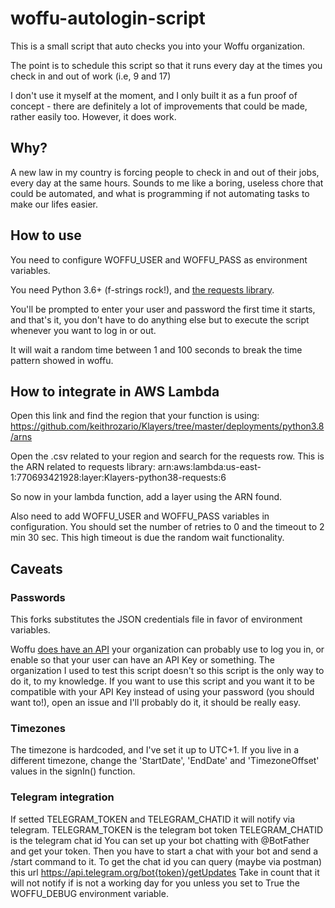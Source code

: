 # woffu-autologin-script
This is a small script that auto checks you into your Woffu organization.

The point is to schedule this script so that it runs every day at the times you check in and out of work (i.e, 9 and 17)

I don't use it myself at the moment, and I only built it as a fun proof of concept - there are definitely a lot of 
improvements that could be made, rather easily too. However, it does work.

## Why?
A new law in my country is forcing people to check in and out of their jobs, every day at the same hours. Sounds to me
like a boring, useless chore that could be automated, and what is programming if not automating tasks to make our lifes easier.

## How to use
You need to configure WOFFU_USER and WOFFU_PASS as environment variables.

You need Python 3.6+ (f-strings rock!), and [the requests library](https://pypi.org/project/requests/).

You'll be prompted to enter your user and password the first time it starts, and that's it, you don't have to do anything else
but to execute the script whenever you want to log in or out.

It will wait a random time between 1 and 100 seconds to break the time pattern showed in woffu.

## How to integrate in AWS Lambda
Open this link and find the region that your function is using:
https://github.com/keithrozario/Klayers/tree/master/deployments/python3.8/arns

Open the .csv related to your region and search for the requests row.
This is the ARN related to requests library:
arn:aws:lambda:us-east-1:770693421928:layer:Klayers-python38-requests:6

So now in your lambda function, add a layer using the ARN found.

Also need to add WOFFU_USER and WOFFU_PASS variables in configuration.
You should set the number of retries to 0 and the timeout to 2 min 30 sec. This high timeout is due the random wait functionality.

## Caveats
### Passwords
This forks substitutes the JSON credentials file in favor of environment variables.

Woffu [does have an API](https://www.woffu.com/wp-content/uploads/2019/07/Woffu-API-Document-Guide-en.pdf) your organization 
can probably use to log you in, or enable so that your user can have an API Key or something. The organization I used to test
this script doesn't so this script is the only way to do it, to my knowledge. If you want to use this script and you want it
to be compatible with your API Key instead of using your password (you should want to!), open an issue and I'll probably do it,
it should be really easy.

### Timezones
The timezone is hardcoded, and I've set it up to UTC+1. If you live in a different timezone, change 
the 'StartDate', 'EndDate' and 'TimezoneOffset' values in the signIn() function. 

### Telegram integration
If setted TELEGRAM_TOKEN and TELEGRAM_CHATID it will notify via telegram.
TELEGRAM_TOKEN is the telegram bot token
TELEGRAM_CHATID is the telegram chat id
You can set up your bot chatting with @BotFather and get your token.
Then you have to start a chat with your bot and send a /start command to it.
To get the chat id you can query (maybe via postman) this url https://api.telegram.org/bot{token}/getUpdates
Take in count that it will not notify if is not a working day for you unless you set to True the WOFFU_DEBUG environment variable.
